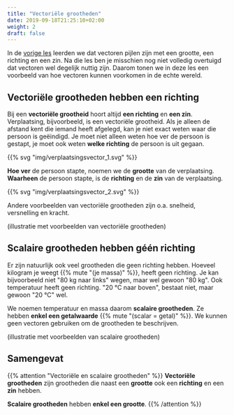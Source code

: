 ```yaml
---
title: "Vectoriële grootheden"
date: 2019-09-18T21:25:10+02:00
weight: 2
draft: false
---
```


In de [vorige les](../intro) leerden we dat vectoren pijlen zijn met een
grootte, een richting en een zin. Na die les ben je misschien nog niet volledig
overtuigd dat vectoren wel degelijk nuttig zijn. Daarom tonen we in deze les een
voorbeeld van hoe vectoren kunnen voorkomen in de echte wereld.

## Vectoriële grootheden hebben een richting

Bij een **vectoriële grootheid** hoort altijd **een richting** en **een zin**. Verplaatsing,
bijvoorbeeld, is een vectoriële grootheid. Als je alleen de afstand kent die
iemand heeft afgelegd, kan je niet exact weten waar die persoon is geëindigd. Je
moet niet alleen weten hoe ver de persoon is gestapt, je moet ook weten **welke
richting** de persoon is uit gegaan.

{{% svg "img/verplaatsingsvector_1.svg" %}}

**Hoe ver** de persoon stapte, noemen we de **grootte** van de verplaatsing.
**Waarheen** de persoon stapte, is de **richting** en de **zin** van de verplaatsing.

{{% svg "img/verplaatsingsvector_2.svg" %}}

Andere voorbeelden van vectoriële grootheden zijn o.a. snelheid, versnelling en kracht.

(illustratie met voorbeelden van vectoriële grootheden)


## Scalaire grootheden hebben géén richting

Er zijn natuurlijk ook veel grootheden die geen richting hebben. Hoeveel kilogram je weegt {{% mute "(je massa)" %}}, heeft geen richting. Je kan bijvoorbeeld niet "80 kg naar links" wegen, maar wel gewoon "80 kg". Ook temperatuur heeft geen richting. "20 °C naar boven", bestaat niet, maar gewoon "20 °C" wel.

We noemen temperatuur en massa daarom **scalaire grootheden**. Ze hebben **enkel een getalwaarde** {{% mute "(scalar = getal)" %}}. We kunnen geen vectoren gebruiken om de grootheden te beschrijven.

(illustratie met voorbeelden van scalaire grootheden)

## Samengevat

{{% attention "Vectoriële en scalaire grootheden" %}}
**Vectoriële grootheden** zijn grootheden die naast een **grootte** ook een **richting** en een **zin** hebben.

**Scalaire grootheden** hebben **enkel een grootte**.
{{% /attention %}}